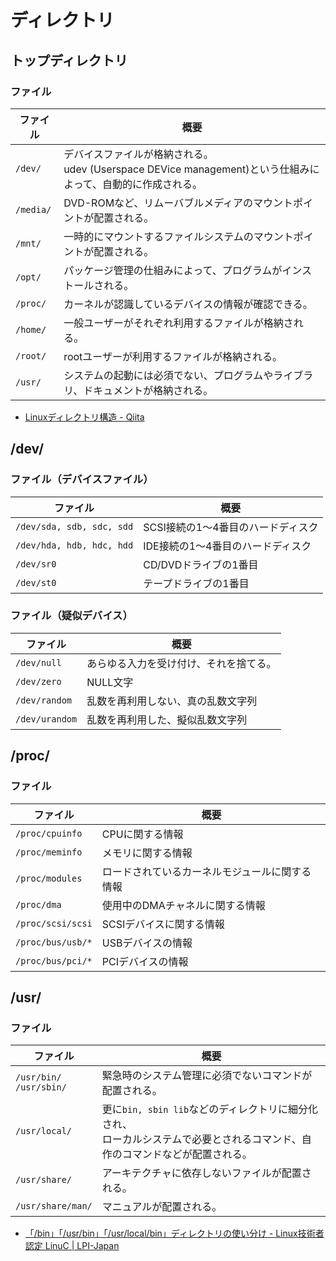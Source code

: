 # ディレクトリ

## トップディレクトリ

### ファイル

| ファイル  | 概要                                                         |
| --------- | ------------------------------------------------------------ |
| `/dev/`   | デバイスファイルが格納される。<br />udev (Userspace DEVice management)という仕組みによって、自動的に作成される。 |
| `/media/` | DVD-ROMなど、リムーバブルメディアのマウントポイントが配置される。 |
| `/mnt/`   | 一時的にマウントするファイルシステムのマウントポイントが配置される。 |
| `/opt/`   | パッケージ管理の仕組みによって、プログラムがインストールされる。 |
| `/proc/`  | カーネルが認識しているデバイスの情報が確認できる。           |
| `/home/`  | 一般ユーザーがそれぞれ利用するファイルが格納される。         |
| `/root/`  | rootユーザーが利用するファイルが格納される。                 |
| `/usr/`   | システムの起動には必須でない、プログラムやライブラリ、ドキュメントが格納される。 |

- [Linuxディレクトリ構造 - Qiita](https://qiita.com/nys9302/items/a8ddeedd3cd9d0deb332)

## /dev/

### ファイル（デバイスファイル）

| ファイル                  | 概要                               |
| ------------------------- | ---------------------------------- |
| `/dev/sda, sdb, sdc, sdd` | SCSI接続の1〜4番目のハードディスク |
| `/dev/hda, hdb, hdc, hdd` | IDE接続の1〜4番目のハードディスク  |
| `/dev/sr0`                | CD/DVDドライブの1番目              |
| `/dev/st0`                | テープドライブの1番目              |

### ファイル（疑似デバイス）

| ファイル       | 概要                                   |
| -------------- | -------------------------------------- |
| `/dev/null`    | あらゆる入力を受け付け、それを捨てる。 |
| `/dev/zero`    | NULL文字                               |
| `/dev/random`  | 乱数を再利用しない、真の乱数文字列     |
| `/dev/urandom` | 乱数を再利用した、擬似乱数文字列       |

## /proc/

### ファイル

| ファイル          | 概要                                           |
| ----------------- | ---------------------------------------------- |
| `/proc/cpuinfo`   | CPUに関する情報                                |
| `/proc/meminfo`   | メモリに関する情報                             |
| `/proc/modules`   | ロードされているカーネルモジュールに関する情報 |
| `/proc/dma`       | 使用中のDMAチャネルに関する情報                |
| `/proc/scsi/scsi` | SCSIデバイスに関する情報                       |
| `/proc/bus/usb/*` | USBデバイスの情報                              |
| `/proc/bus/pci/*` | PCIデバイスの情報                              |

## /usr/

### ファイル

| ファイル                      | 概要                                                         |
| ----------------------------- | ------------------------------------------------------------ |
| `/usr/bin/`<br />`/usr/sbin/` | 緊急時のシステム管理に必須でないコマンドが配置される。       |
| `/usr/local/`                 | 更に`bin, sbin lib`などのディレクトリに細分化され、<br/>ローカルシステムで必要とされるコマンド、自作のコマンドなどが配置される。 |
| `/usr/share/`                 | アーキテクチャに依存しないファイルが配置される。             |
| `/usr/share/man/`             | マニュアルが配置される。                                     |

- [「/bin」「/usr/bin」「/usr/local/bin」ディレクトリの使い分け - Linux技術者認定 LinuC | LPI-Japan](https://linuc.org/study/knowledge/544/)
